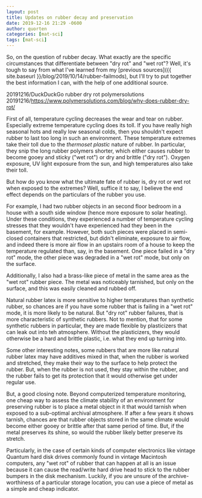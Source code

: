 ```yaml
---
layout: post
title: Updates on rubber decay and preservation
date: 2019-12-16 21:29 -0600
author: quorten
categories: [mat-sci]
tags: [mat-sci]
---
```


So, on the question of rubber decay.  What exactly are the specific
circumstances that differentiate between "dry rot" and "wet rot"?
Well, it's tough to say from what I've learned from my [previous
sources]({{ site.baseurl }}/blog/2019/10/14/rubber-failmods), but I'll
try to put together the best information I can, with the help of one
additional source.

20191216/DuckDuckGo rubber dry rot polymersolutions  
20191216/https://www.polymersolutions.com/blog/why-does-rubber-dry-rot/

First of all, temperature cycling decreases the wear and tear on
rubber.  Especially extreme temperature cycling does its toll.  If you
have really high seasonal hots and really low seasonal colds, then you
shouldn't expect rubber to last too long in such an environment.
These temperature extremes take their toll due to the _thermoset
plastic_ nature of rubber.  In particular, they snip the long rubber
polymers shorter, which either causes rubber to become gooey and
sticky ("wet rot") or dry and brittle ("dry rot").  Oxygen exposure,
UV light exposure from the sun, and high temperatures also take their
toll.

But how do you know what the ultimate fate of rubber is, dry rot or
wet rot when exposed to the extremes?  Well, suffice it to say, I
believe the end effect depends on the particulars of the rubber you
use.

<!-- more -->

For example, I had two rubber objects in an second floor bedroom in a
house with a south side window (hence more exposure to solar heating).
Under these conditions, they experienced a number of temperature
cycling stresses that they wouldn't have experienced had they been in
the basement, for example.  However, both such pieces were placed in
semi-closed containers that restricted, but didn't eliminate, exposure
to air flow, and indeed there is more air flow in an upstairs room of
a house to keep the temperature regulated than, say, in the basement.
One piece failed in a "dry rot" mode, the other piece was degraded in
a "wet rot" mode, but only on the surface.

Additionally, I also had a brass-like piece of metal in the same area
as the "wet rot" rubber piece.  The metal was noticeably tarnished,
but only on the surface, and this was easily cleaned and rubbed off.

Natural rubber latex is more sensitive to higher temperatures than
synthetic rubber, so chances are if you have some rubber that is
failing in a "wet rot" mode, it is more likely to be natural.  But
"dry rot" rubber failures, that is more characteristic of synthetic
rubbers.  Not to mention, that for some synthetic rubbers in
particular, they are made flexible by plasticizers that can leak out
into teh atmosphere.  Without the plasticizers, they would otherwise
be a hard and brittle plastic, i.e. what they end up turning into.

Some other interesting notes, some rubbers that are more like natural
rubber latex may have additives mixed in that, when the rubber is
worked and stretched, they make their way to the surface to help
protect the rubber.  But, when the rubber is not used, they stay
within the rubber, and the rubber fails to get its protection that it
would otherwise get under regular use.

But, a good closing note.  Beyond computerized temperature monitoring,
one cheap way to assess the climate stability of an environment for
preserving rubber is to place a metal object in it that would tarnish
when exposed to a sub-optimal archival atmosphere.  If after a few
years it shows tarnish, chances are that rubber objects stored in the
same climate would become either gooey or brittle after that same
period of time.  But, if the metal preserves its shine, so would the
rubber likely better preserve its stretch.

Particularly, in the case of certain kinds of computer electronics
like vintage Quantum hard disk drives commonly found in vintage
Macintosh computers, any "wet rot" of rubber that can happen at all is
an issue because it can cause the read/write hard drive head to stick
to the rubber bumpers in the disk mechanism.  Luckily, if you are
unsure of the archive-worthiness of a particular storage location, you
can use a piece of metal as a simple and cheap indicator.
